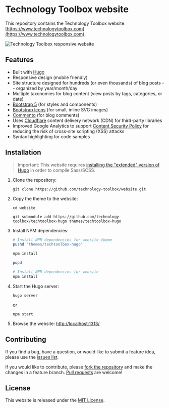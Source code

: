 # Technology Toolbox website

This repository contains the Technology Toolbox website:
[https://www.technologytoolbox.com](https://www.technologytoolbox.com).

![Technology Toolbox responsive website](https://assets.technologytoolbox.com/website/img/theme-screenshots/responsive-website-2300x1400.jpg)

## Features

- Built with [Hugo](https://gohugo.io)
- Responsive design (mobile friendly)
- Site structure designed for hundreds (or even thousands) of blog posts
  -- organized by year/month/day
- Multiple taxonomies for blog content (view posts by tags, categories, or date)
- [Bootstrap 5](https://getbootstrap.com/) (for styles and components)
- [Bootstrap Icons](https://icons.getbootstrap.com/) (for small, inline SVG
  images)
- [Commento](https://commento.io/) (for blog comments)
- Uses [Cloudflare](https://www.cloudflare.com/) content delivery network (CDN)
  for third-party libraries
- Improved Google Analytics to support
  [Content Security Policy](https://developer.mozilla.org/en-US/docs/Web/HTTP/CSP)
  for reducing the risk of cross-site scripting (XSS) attacks
- Syntax highlighting for code samples

## Installation

> Important: This website requires
> [installing the "extended" version of Hugo](https://gohugo.io/getting-started/installing/)
> in order to compile Sass/SCSS.

1. Clone the repository:

   ```Shell
   git clone https://github.com/technology-toolbox/website.git
   ```

1. Copy the theme to the website:

   ```Shell
   cd website

   git submodule add https://github.com/technology-toolbox/techtoolbox-hugo themes/techtoolbox-hugo
   ```

1. Install NPM dependencies:

   ```PowerShell
   # Install NPM dependencies for website theme
   pushd "themes/techtoolbox-hugo"

   npm install

   popd

   # Install NPM dependencies for website
   npm install
   ```

1. Start the Hugo server:

   ```Shell
   hugo server
   ```

   or

   ```Shell
   npm start
   ```

1. Browse the website: [http://localhost:1313/](http://localhost:1313/)

## Contributing

If you find a bug, have a question, or would like to submit a feature idea,
please use the
[issues list](https://github.com/technology-toolbox/website/issues).

If you would like to contribute, please
[fork the repository](https://github.com/technology-toolbox/website/fork) and
make the changes in a feature branch.
[Pull requests](https://github.com/technology-toolbox/website/pulls) are
welcome!

## License

This website is released under the
[MIT License](https://github.com/technology-toolbox/website/blob/main/LICENSE).
